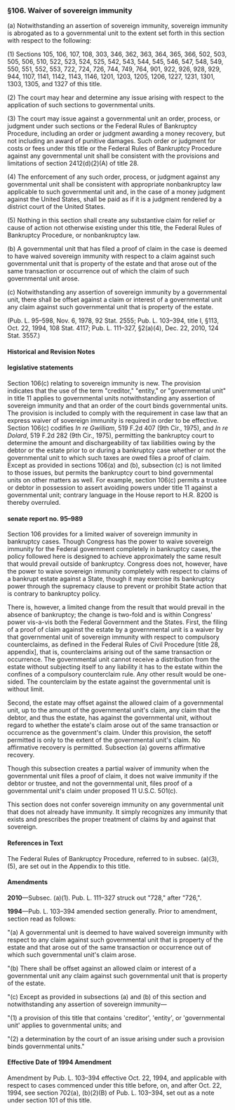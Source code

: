 ### §106. Waiver of sovereign immunity ###

(a) Notwithstanding an assertion of sovereign immunity, sovereign immunity is abrogated as to a governmental unit to the extent set forth in this section with respect to the following:

(1) Sections 105, 106, 107, 108, 303, 346, 362, 363, 364, 365, 366, 502, 503, 505, 506, 510, 522, 523, 524, 525, 542, 543, 544, 545, 546, 547, 548, 549, 550, 551, 552, 553, 722, 724, 726, 744, 749, 764, 901, 922, 926, 928, 929, 944, 1107, 1141, 1142, 1143, 1146, 1201, 1203, 1205, 1206, 1227, 1231, 1301, 1303, 1305, and 1327 of this title.

(2) The court may hear and determine any issue arising with respect to the application of such sections to governmental units.

(3) The court may issue against a governmental unit an order, process, or judgment under such sections or the Federal Rules of Bankruptcy Procedure, including an order or judgment awarding a money recovery, but not including an award of punitive damages. Such order or judgment for costs or fees under this title or the Federal Rules of Bankruptcy Procedure against any governmental unit shall be consistent with the provisions and limitations of section 2412(d)(2)(A) of title 28.

(4) The enforcement of any such order, process, or judgment against any governmental unit shall be consistent with appropriate nonbankruptcy law applicable to such governmental unit and, in the case of a money judgment against the United States, shall be paid as if it is a judgment rendered by a district court of the United States.

(5) Nothing in this section shall create any substantive claim for relief or cause of action not otherwise existing under this title, the Federal Rules of Bankruptcy Procedure, or nonbankruptcy law.

(b) A governmental unit that has filed a proof of claim in the case is deemed to have waived sovereign immunity with respect to a claim against such governmental unit that is property of the estate and that arose out of the same transaction or occurrence out of which the claim of such governmental unit arose.

(c) Notwithstanding any assertion of sovereign immunity by a governmental unit, there shall be offset against a claim or interest of a governmental unit any claim against such governmental unit that is property of the estate.

(Pub. L. 95–598, Nov. 6, 1978, 92 Stat. 2555; Pub. L. 103–394, title I, §113, Oct. 22, 1994, 108 Stat. 4117; Pub. L. 111–327, §2(a)(4), Dec. 22, 2010, 124 Stat. 3557.)

#### Historical and Revision Notes ####

#### legislative statements ####

Section 106(c) relating to sovereign immunity is new. The provision indicates that the use of the term "creditor," "entity," or "governmental unit" in title 11 applies to governmental units notwithstanding any assertion of sovereign immunity and that an order of the court binds governmental units. The provision is included to comply with the requirement in case law that an express waiver of sovereign immunity is required in order to be effective. Section 106(c) codifies *In re Gwilliam*, 519 F.2d 407 (9th Cir., 1975), and *In re Dolard*, 519 F.2d 282 (9th Cir., 1975), permitting the bankruptcy court to determine the amount and dischargeability of tax liabilities owing by the debtor or the estate prior to or during a bankruptcy case whether or not the governmental unit to which such taxes are owed files a proof of claim. Except as provided in sections 106(a) and (b), subsection (c) is not limited to those issues, but permits the bankruptcy court to bind governmental units on other matters as well. For example, section 106(c) permits a trustee or debtor in possession to assert avoiding powers under title 11 against a governmental unit; contrary language in the House report to H.R. 8200 is thereby overruled.

#### senate report no. 95–989 ####

Section 106 provides for a limited waiver of sovereign immunity in bankruptcy cases. Though Congress has the power to waive sovereign immunity for the Federal government completely in bankruptcy cases, the policy followed here is designed to achieve approximately the same result that would prevail outside of bankruptcy. Congress does not, however, have the power to waive sovereign immunity completely with respect to claims of a bankrupt estate against a State, though it may exercise its bankruptcy power through the supremacy clause to prevent or prohibit State action that is contrary to bankruptcy policy.

There is, however, a limited change from the result that would prevail in the absence of bankruptcy; the change is two-fold and is within Congress' power vis-a-vis both the Federal Government and the States. First, the filing of a proof of claim against the estate by a governmental unit is a waiver by that governmental unit of sovereign immunity with respect to compulsory counterclaims, as defined in the Federal Rules of Civil Procedure [title 28, appendix], that is, counterclaims arising out of the same transaction or occurrence. The governmental unit cannot receive a distribution from the estate without subjecting itself to any liability it has to the estate within the confines of a compulsory counterclaim rule. Any other result would be one-sided. The counterclaim by the estate against the governmental unit is without limit.

Second, the estate may offset against the allowed claim of a governmental unit, up to the amount of the governmental unit's claim, any claim that the debtor, and thus the estate, has against the governmental unit, without regard to whether the estate's claim arose out of the same transaction or occurrence as the government's claim. Under this provision, the setoff permitted is only to the extent of the governmental unit's claim. No affirmative recovery is permitted. Subsection (a) governs affirmative recovery.

Though this subsection creates a partial waiver of immunity when the governmental unit files a proof of claim, it does not waive immunity if the debtor or trustee, and not the governmental unit, files proof of a governmental unit's claim under proposed 11 U.S.C. 501(c).

This section does not confer sovereign immunity on any governmental unit that does not already have immunity. It simply recognizes any immunity that exists and prescribes the proper treatment of claims by and against that sovereign.

#### References in Text ####

The Federal Rules of Bankruptcy Procedure, referred to in subsec. (a)(3), (5), are set out in the Appendix to this title.

#### Amendments ####

**2010**—Subsec. (a)(1). Pub. L. 111–327 struck out "728," after "726,".

**1994**—Pub. L. 103–394 amended section generally. Prior to amendment, section read as follows:

"(a) A governmental unit is deemed to have waived sovereign immunity with respect to any claim against such governmental unit that is property of the estate and that arose out of the same transaction or occurrence out of which such governmental unit's claim arose.

"(b) There shall be offset against an allowed claim or interest of a governmental unit any claim against such governmental unit that is property of the estate.

"(c) Except as provided in subsections (a) and (b) of this section and notwithstanding any assertion of sovereign immunity—

"(1) a provision of this title that contains 'creditor', 'entity', or 'governmental unit' applies to governmental units; and

"(2) a determination by the court of an issue arising under such a provision binds governmental units."

#### Effective Date of 1994 Amendment ####

Amendment by Pub. L. 103–394 effective Oct. 22, 1994, and applicable with respect to cases commenced under this title before, on, and after Oct. 22, 1994, see section 702(a), (b)(2)(B) of Pub. L. 103–394, set out as a note under section 101 of this title.